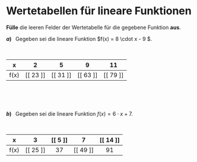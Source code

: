 <!--
version:  0.0.1

language: de

@style
input {
    text-align: center;
}

.flex-container {
    display: flex;
    flex-wrap: wrap;
    align-items: stretch;
    gap: 20px;
}

.flex-child {
    flex: 1;
    min-width: 350px;
    margin-right: 20px;
}

@media (max-width: 400px) {
    .flex-child {
        flex: 100%;
        margin-right: 0;
    }
}
@end

formula: \carry   \textcolor{red}{\scriptsize #1}
formula: \digit   \rlap{\carry{#1}}\phantom{#2}#2
formula: \permil  \text{‰}

import: https://raw.githubusercontent.com/LiaTemplates/Tikz-Jax/main/README.md

script: https://cdn.jsdelivr.net/gh/LiaTemplates/Tikz-Jax@main/dist/index.js


tags: Lineare Funktionen, sehr leicht, sehr niedrig, Angeben

comment: Fülle Wertetabellen für lineare Funktionen aus.

author: Martin Lommatzsch

-->




# Wertetabellen für lineare Funktionen



**Fülle** die leeren Felder der Wertetabelle für die gegebene Funktion **aus**.




__$a)\;\;$__ Gegeben sei die lineare Funktion $f(x) = 8 \cdot x - 9 $. 

<br>

<!-- data-type="none"
data-sortable="false" -->
|   x   |    2     |     5    |    9     |    11    |
| :---: | :------: | :------: | :------: | :------: |
|  f(x) | [[ 23 ]] | [[ 31 ]] | [[ 63 ]] | [[ 79 ]] |

<br>
<br>
<br>

__$b)\;\;$__ Gegeben sei die lineare Funktion $f(x) = 6 \cdot x + 7$. 

<br>

<!-- data-type="none"
data-sortable="false" -->
|   x   |    3     | [[  5 ]] |     7    | [[ 14 ]] |
| :---: | :------: | :------: | :------: | :------: |
|  f(x) | [[ 25 ]] |    37    | [[ 49 ]] |    91    |

<br>
<br>
<br>